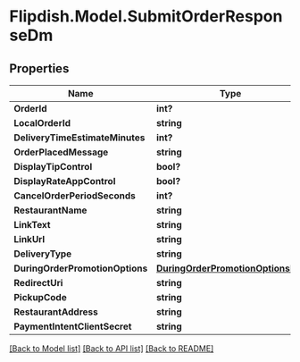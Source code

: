 # Flipdish.Model.SubmitOrderResponseDm
## Properties

Name | Type | Description | Notes
------------ | ------------- | ------------- | -------------
**OrderId** | **int?** |  | [optional] 
**LocalOrderId** | **string** |  | [optional] 
**DeliveryTimeEstimateMinutes** | **int?** |  | [optional] 
**OrderPlacedMessage** | **string** |  | [optional] 
**DisplayTipControl** | **bool?** |  | [optional] 
**DisplayRateAppControl** | **bool?** |  | [optional] 
**CancelOrderPeriodSeconds** | **int?** |  | [optional] 
**RestaurantName** | **string** |  | [optional] 
**LinkText** | **string** |  | [optional] 
**LinkUrl** | **string** |  | [optional] 
**DeliveryType** | **string** |  | [optional] 
**DuringOrderPromotionOptions** | [**DuringOrderPromotionOptionsDm**](DuringOrderPromotionOptionsDm.md) |  | [optional] 
**RedirectUri** | **string** |  | [optional] 
**PickupCode** | **string** |  | [optional] 
**RestaurantAddress** | **string** |  | [optional] 
**PaymentIntentClientSecret** | **string** |  | [optional] 

[[Back to Model list]](../README.md#documentation-for-models) [[Back to API list]](../README.md#documentation-for-api-endpoints) [[Back to README]](../README.md)

